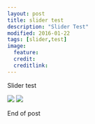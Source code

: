 ```yaml
---
layout: post
title: slider test
description: "Slider Test"
modified: 2016-01-22
tags: [slider,test]
image:
  feature:
  credit:
  creditlink: 
---
```

Slider test

<link href="{{ site.url }}/assets/css/foundation.css" rel="stylesheet" type="text/css" />
<link href="{{ site.url }}/assets/css/twentytwenty.css" rel="stylesheet" type="text/css" />

<div class="twentytwenty-container">
	<img src="img/test_1.PNG" />
    <img src="img/test_2.png" />
</div>

End of post


